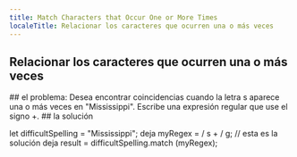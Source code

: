 ```yaml
---
title: Match Characters that Occur One or More Times
localeTitle: Relacionar los caracteres que ocurren una o más veces
---
```

## Relacionar los caracteres que ocurren una o más veces

\## el problema: Desea encontrar coincidencias cuando la letra s aparece una o más veces en "Mississippi". Escribe una expresión regular que use el signo +. ## la solución

let difficultSpelling = "Mississippi"; deja myRegex = / s + / g; // esta es la solución deja result = difficultSpelling.match (myRegex);